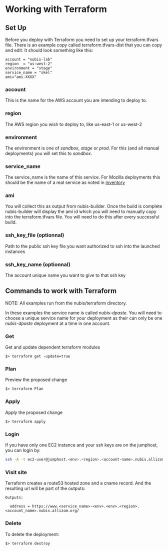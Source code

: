 ﻿# Working with Terraform

## Set Up
Before you deploy with Terraform you need to set up your terraform.tfvars file. There is an example copy called terraform.tfvars-dist that you can copy and edit. It should look something like this:

```
account = "nubis-lab"
region  = "us-west-2"
environment = "stage"
service_name = "skel"
ami="ami-XXXX"
```

### account
This is the name for the AWS account you are intending to deploy to.

### region

The AWS region you wish to deploy to, like us-east-1 or us-west-2

### environment
The environment is one of *sandbox*, *stage* or *prod*. For this (and all manual deployments) you will set this to *sandbox*.

### service_name
The service_name is the name of this service. For Mozilla deployments this should be the name of a real service as noted in [inventory](https://inventory.mozilla.org/en-US/core/service/)

### ami
You will collect this as output from nubis-builder. Once the build is complete nubis-builder will display the ami id which you will need to manually copy into the terraform.tfvars file. You will need to do this after every successful build.

### ssh_key_file (optionnal)

Path to the public ssh key file you want authorized to ssh into the launched instances

### ssh_key_name (optionnal)

The account unique name you want to give to that ssh key

## Commands to work with Terraform
NOTE: All examples run from the nubis/terraform directory.

In these examples the service name is called *nubis-dpaste*. You will need to choose a unique service name for your deployment as their can only be one *nubis-dpaste* deployment at a time in one account.

### Get
Get and update dependent terraform modules

```
$> terraform get -update=true
```

### Plan
Preview the proposed change

```
$> terraform Plan
```

### Apply
Apply the proposed change
```
$> terraform apply
```

### Login
If you have only one EC2 instance and your ssh keys are on the jumphost, you can login by:
```bash
ssh -A -t ec2-user@jumphost.<env>.<region>.<account-name>.nubis.allizom.org "ssh -A -t ubuntu@<service_name>.service.consul
```

### Visit site
Terraform creates a route53 hosted zone and a cname record. And the resulting url will be part of the outputs:

```
Outputs:

  address = https://www.<service_name>-<env>.<env>.<region>.<account_name>.nubis.allizom.org/
```

### Delete
To delete the deployment:
```
$> terraform destroy
```
